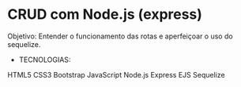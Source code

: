 # CRUD com Node.js (express)

Objetivo: Entender o funcionamento das rotas e aperfeiçoar o uso do sequelize.


- TECNOLOGIAS:

HTML5
CSS3
  Bootstrap
JavaScript
Node.js 
  Express
  EJS
  Sequelize
